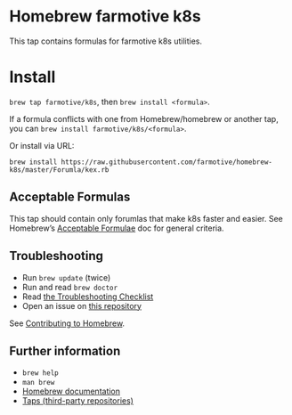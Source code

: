 # Homebrew farmotive k8s
This tap contains formulas for farmotive k8s utilities.

# Install
`brew tap farmotive/k8s`, then `brew install <formula>`.

If a formula conflicts with one from Homebrew/homebrew or another tap, you can `brew install farmotive/k8s/<formula>`.

Or install via URL:

```
brew install https://raw.githubusercontent.com/farmotive/homebrew-k8s/master/Forumla/kex.rb
```
## Acceptable Formulas
This tap should contain only forumlas that make k8s faster and easier. See Homebrew’s [Acceptable Formulae](https://github.com/Homebrew/brew/blob/master/docs/Acceptable-Formulae.md) doc for general criteria.

## Troubleshooting
- Run `brew update` (twice)
- Run and read `brew doctor`
- Read [the Troubleshooting Checklist](http://docs.brew.sh/Troubleshooting.html)
- Open an issue on [this repository](https://github.com/farmotive/homebrew-k8s)

See [Contributing to Homebrew](https://github.com/Homebrew/homebrew-core/blob/master/CONTRIBUTING.md).

## Further information
- `brew help`
- `man brew`
- [Homebrew documentation](https://github.com/Homebrew/brew/tree/master/docs#readme)
- [Taps (third-party repositories)](https://github.com/Homebrew/brew/blob/master/docs/brew-tap.md)
